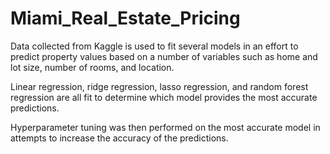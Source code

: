 # Miami_Real_Estate_Pricing

Data collected from Kaggle is used to fit several models in an effort to predict property values based on a number of variables such as home and lot size, number of rooms, and location.

Linear regression, ridge regression, lasso regression, and random forest regression are all fit to determine which model provides the most accurate predictions.

Hyperparameter tuning was then performed on the most accurate model in attempts to increase the accuracy of the predictions.
